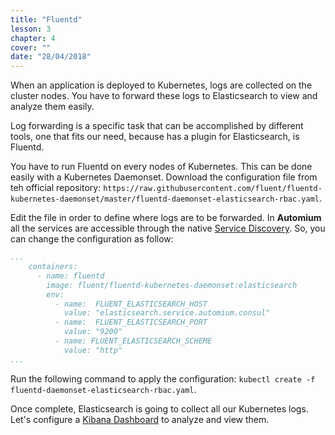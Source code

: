 ```yaml
---
title: "Fluentd"
lesson: 3
chapter: 4
cover: ""
date: "28/04/2018"
---
```


When an application is deployed to Kubernetes, logs are collected on the cluster nodes. You have to forward these logs to Elasticsearch to view and analyze them easily.

Log forwarding is a specific task that can be accomplished by different tools, one that fits our need, because has a plugin for Elasticsearch, is Fluentd.

You have to run Fluentd on every nodes of Kubernetes. This can be done easily with a Kubernetes Daemonset. Download the configuration file from teh official repository: `https://raw.githubusercontent.com/fluent/fluentd-kubernetes-daemonset/master/fluentd-daemonset-elasticsearch-rbac.yaml`.  

Edit the file in order to define where logs are to be forwarded.
In **Automium** all the services are accessible through the native [Service Discovery](/concepts/service-discovery). So, you can change the configuration as follow: 

```yaml
...
    containers:
      - name: fluentd
        image: fluent/fluentd-kubernetes-daemonset:elasticsearch
        env:
          - name:  FLUENT_ELASTICSEARCH_HOST
            value: "elasticsearch.service.automium.consul"
          - name:  FLUENT_ELASTICSEARCH_PORT
            value: "9200"
          - name: FLUENT_ELASTICSEARCH_SCHEME
            value: "http"
...
```

Run the following command to apply the configuration: `kubectl create -f fluentd-daemonset-elasticsearch-rbac.yaml`.

Once complete, Elasticsearch is going to collect all our Kubernetes logs. Let's configure a [Kibana Dashboard](kibana) to analyze and view them.
